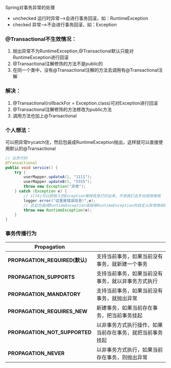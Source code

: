 Spring对事务异常的处理
- unchecked 运行时异常-->会进行事务回滚，如：RuntimeException
- checked 异常-->不会进行事务回滚，如：Exception

### @Transactional不生效情况：
1. 抛出异常不为RuntimeException,@Transactional默认只能对RuntimeException进行回滚
2. @Transactional注解修饰的方法不是public的
3. 在同一个类中，没有@Transactional注解的方法去调用有@Transactional注解

### 解决：
1. @Transactional(rollbackFor = Exception.class)可对Exception进行回滚
2. @Transactional注解修饰的方法修改为public方法
3. 调用方法也加上@Transactional

### 个人想法：
可以把异常trycatch住，然后包装成RuntimeException抛出，这样就可以直接使用默认的@Transactional
```java
// 业务代码
@Transactional
public void service() {
    try {
        userMapper.updateA(1, "1111");
        userMapper.updateB(5, "5555");
        throw new Exception("异常");
    } catch (Exception e) {
        // slf4j可以把放入的Exception堆栈信息打印出来，不用我们去手动调用堆栈
        logger.error("这里是错误信息!",e);
        // 此处包装成RuntimeException或继承RuntimeException的自定义异常继续抛出
        throw new RuntimeException(e);
    }
}
```

### 事务传播行为

| Propagation                    |                                                          |
| ------------------------------ | -------------------------------------------------------- |
| **PROPAGATION_REQUIRED(默认)** | 支持当前事务，如果当前没有事务，就新建一个事务           |
| **PROPAGATION_SUPPORTS**       | 支持当前事务，如果当前没有事务，就以非事务方式执行       |
| **PROPAGATION_MANDATORY**      | 支持当前事务，如果当前没有事务，就抛出异常               |
| **PROPAGATION_REQUIRES_NEW**   | 新建事务，如果当前存在事务，把当前事务挂起               |
| **PROPAGATION_NOT_SUPPORTED**  | 以非事务方式执行操作，如果当前存在事务，就把当前事务挂起 |
| **PROPAGATION_NEVER**          | 以非事务方式执行，如果当前存在事务，则抛出异常           |

